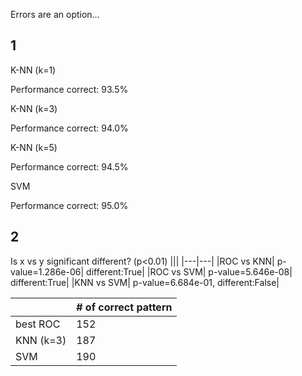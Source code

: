 Errors are an option…

## 1

K-NN (k=1)

Performance correct: 93.5%

K-NN (k=3)

Performance correct: 94.0%

K-NN (k=5)

Performance correct: 94.5%

SVM

Performance correct: 95.0%

## 2

Is x vs y significant different? (p<0.01)
|||
|---|---|
|ROC vs KNN| p-value=1.286e-06| different:True|
|ROC vs SVM| p-value=5.646e-08| different:True|
|KNN vs SVM| p-value=6.684e-01, different:False|

||# of correct pattern|
|---|---|
|best ROC| 152|
|KNN (k=3) | 187|
|SVM | 190|

